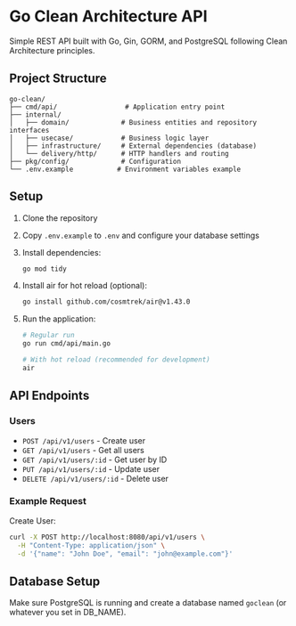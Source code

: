 # Go Clean Architecture API

Simple REST API built with Go, Gin, GORM, and PostgreSQL following Clean Architecture principles.

## Project Structure

```
go-clean/
├── cmd/api/                 # Application entry point
├── internal/
│   ├── domain/             # Business entities and repository interfaces
│   ├── usecase/            # Business logic layer
│   ├── infrastructure/     # External dependencies (database)
│   └── delivery/http/      # HTTP handlers and routing
├── pkg/config/             # Configuration
└── .env.example           # Environment variables example
```

## Setup

1. Clone the repository
2. Copy `.env.example` to `.env` and configure your database settings
3. Install dependencies:
   ```bash
   go mod tidy
   ```

4. Install air for hot reload (optional):
   ```bash
   go install github.com/cosmtrek/air@v1.43.0
   ```

5. Run the application:
   ```bash
   # Regular run
   go run cmd/api/main.go
   
   # With hot reload (recommended for development)
   air
   ```

## API Endpoints

### Users
- `POST /api/v1/users` - Create user
- `GET /api/v1/users` - Get all users
- `GET /api/v1/users/:id` - Get user by ID
- `PUT /api/v1/users/:id` - Update user
- `DELETE /api/v1/users/:id` - Delete user

### Example Request

Create User:
```bash
curl -X POST http://localhost:8080/api/v1/users \
  -H "Content-Type: application/json" \
  -d '{"name": "John Doe", "email": "john@example.com"}'
```

## Database Setup

Make sure PostgreSQL is running and create a database named `goclean` (or whatever you set in DB_NAME).
